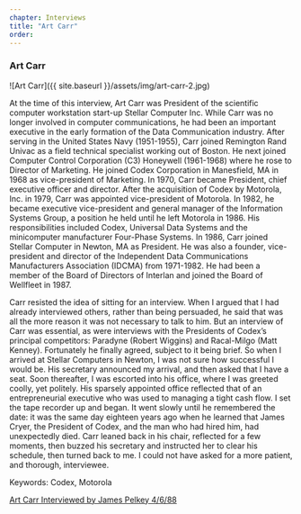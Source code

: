 ```yaml
---
chapter: Interviews
title: "Art Carr"
order: 
---
```


### Art Carr

![Art Carr]({{ site.baseurl }}/assets/img/art-carr-2.jpg)

At the time of this interview, Art Carr was President of the scientific computer workstation start-up Stellar Computer Inc. While Carr was no longer involved in computer communications, he had been an important executive in the early formation of the Data Communication industry. After serving in the United States Navy (1951-1955), Carr joined Remington Rand Univac as a field technical specialist working out of Boston. He next joined Computer Control Corporation (C3) Honeywell (1961-1968) where he rose to Director of Marketing. He joined Codex Corporation in Manesfield, MA in 1968 as vice-president of Marketing. In 1970, Carr became President, chief executive officer and director. After the acquisition of Codex by Motorola, Inc. in 1979, Carr was appointed vice-president of Motorola. In 1982, he became executive vice-president and general manager of the Information Systems Group, a position he held until he left Motorola in 1986. His responsibilities included Codex, Universal Data Systems and the minicomputer manufacturer Four-Phase Systems. In 1986, Carr joined Stellar Computer in Newton, MA as President. He was also a founder, vice-president and director of the Independent Data Communications Manufacturers Association (IDCMA) from 1971-1982. He had been a member of the Board of Directors of Interlan and joined the Board of Wellfleet in 1987.

Carr resisted the idea of sitting for an interview. When I argued that I had already interviewed others, rather than being persuaded, he said that was all the more reason it was not necessary to talk to him. But an interview of Carr was essential, as were interviews with the Presidents of Codex’s principal competitors: Paradyne (Robert Wiggins) and Racal-Milgo (Matt Kenney). Fortunately he finally agreed, subject to it being brief. So when I arrived at Stellar Computers in Newton, I was not sure how successful I would be. His secretary announced my arrival, and then asked that I have a seat. Soon thereafter, I was escorted into his office, where I was greeted coolly, yet politely. His sparsely appointed office reflected that of an entrepreneurial executive who was used to managing a tight cash flow. I set the tape recorder up and began. It went slowly until he remembered the date: it was the same day eighteen years ago when he learned that James Cryer, the President of Codex, and the man who had hired him, had unexpectedly died. Carr leaned back in his chair, reflected for a few moments, then buzzed his secretary and instructed her to clear his schedule, then turned back to me. I could not have asked for a more patient, and thorough, interviewee.

Keywords: Codex, Motorola

[Art Carr Interviewed by James Pelkey 4/6/88](https://archive.computerhistory.org/resources/access/text/2015/10/102737982-05-01-acc.pdf)

